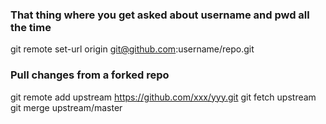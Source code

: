 ### That thing where you get asked about username and pwd all the time
git remote set-url origin git@github.com:username/repo.git

### Pull changes from a forked repo
git remote add upstream https://github.com/xxx/yyy.git
git fetch upstream
git merge upstream/master 
